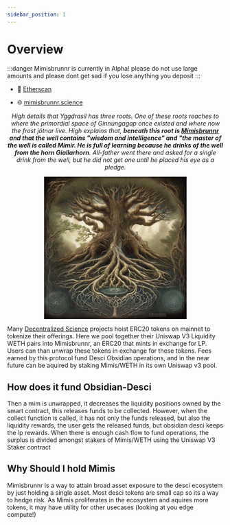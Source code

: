 ```yaml
---
sidebar_position: 1
---
```


# Overview
:::danger
Mimisbrunnr is currently in Alpha! please do not use large amounts and please dont get sad if you lose anything you deposit 
:::
- 🔎  [Etherscan](https://etherscan.io/address/0x8c117c89225baa3d2be118892aafae0f89fb9f6f)

- 🌐  [mimisbrunnr.science](https://mimisbrunnr.science)

<p align="center"><i> High details that Yggdrasil has three roots. One of these roots reaches to where the primordial space of Ginnungagap once existed and where now the frost jötnar live. High explains that, <b>beneath this root is <a href="https://en.wikipedia.org/wiki/M%C3%ADmisbrunnr" target="_blank">Mímisbrunnr</a> and that the well contains "wisdom and intelligence" and "the master of the well is called Mimir. He is full of learning because he drinks of the well from the horn Giallarhorn</b>. All-father went there and asked for a single drink from the well, but he did not get one until he placed his eye as a pledge.</i></p> 

<p align="center"><img width="66%" align="center" src="../../img/QmbwwgWu7tk2phurK4zUUEYcrYi8JNrPFgnYWaDryyr4AH.jpg" /></p>
  
  Many [Decentralized Science](https://ethereum.org/en/desci/) projects hoist ERC20 tokens on mainnet to tokenize their offerings. Here we pool together their Uniswap V3 Liquidity WETH pairs into Mimisbrunnr, an ERC20 that mints in exchange for LP.  Users can than unwrap these tokens in exchange for these tokens.  Fees earned by this protocol fund Desci Obsidian operations, and in the near future can be aquired by staking Mimis/WETH in its own Uniswap v3 pool.

## How does it fund Obsidian-Desci

Then a mim is unwrapped, it decreases the liquidity positions owned by the smart contract, this releases funds to be collected.  However, when the collect function is called, it has not only the funds released, but also the liquidity rewards, the user gets the released funds, but obsidian desci keeps the lp rewards. When there is enough cash flow to fund operations, the surplus is divided amongst stakers of Mimis/WETH using the Uniswap V3 Staker contract

## Why Should I hold Mimis

Mimisbrunnr is a way to attain broad asset exposure to the desci ecosystem by just holding a single asset.  Most desci tokens are small cap so its a way to hedge risk. As Mimis proliferates in the ecosystem and aquires more tokens, it may have utility for other usecases (looking at you edge compute!)



 
